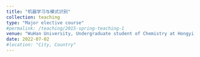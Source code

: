 ```yaml
---
title: "机器学习与模式识别"
collection: teaching
type: "Major elective course"
#permalink: /teaching/2015-spring-teaching-1
venue: "WuHan University, Undergraduate student of Chemistry at Hongyi College, Class of 2020"
date: 2022-07-02
#location: "City, Country"
---
```

